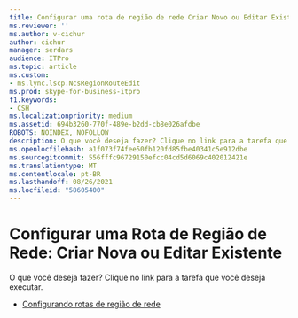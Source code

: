 ```yaml
---
title: Configurar uma rota de região de rede Criar Novo ou Editar Existente
ms.reviewer: ''
ms.author: v-cichur
author: cichur
manager: serdars
audience: ITPro
ms.topic: article
ms.custom:
- ms.lync.lscp.NcsRegionRouteEdit
ms.prod: skype-for-business-itpro
f1.keywords:
- CSH
ms.localizationpriority: medium
ms.assetid: 694b3260-770f-489e-b2dd-cb8e026afdbe
ROBOTS: NOINDEX, NOFOLLOW
description: O que você deseja fazer? Clique no link para a tarefa que você deseja executar.
ms.openlocfilehash: a1f073f74fee50fb120fd85fbe40341c5e912dbe
ms.sourcegitcommit: 556fffc96729150efcc04cd5d6069c402012421e
ms.translationtype: MT
ms.contentlocale: pt-BR
ms.lasthandoff: 08/26/2021
ms.locfileid: "58605400"
---
```

# <a name="configure-a-network-region-route-create-new-or-edit-existing"></a>Configurar uma Rota de Região de Rede: Criar Nova ou Editar Existente

O que você deseja fazer? Clique no link para a tarefa que você deseja executar.

- [Configurando rotas de região de rede](/previous-versions/office/lync-server-2013/lync-server-2013-creating-or-modifying-network-region-routes)